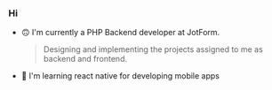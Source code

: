 ### Hi

- 🙃 I'm currently a PHP Backend developer at JotForm.
  
  > Designing and implementing the projects assigned to me as backend and frontend.
  
- 🌱 I'm learning react native for developing mobile apps
